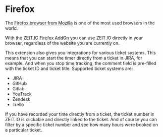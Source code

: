 # Firefox

The [Firefox browser from Mozilla](https://www.mozilla.org/de/firefox/) is one of the most used browsers in the world.

With the [ZEIT.IO Firefox AddOn](https://addons.mozilla.org/de/firefox/addon/zeit-io-addon/)
you can use ZEIT.IO directly in your browser, regardless of the website you are currently on.

This extension also gives you integrations for various ticket systems.
This means that you can start the timer directly from a ticket in JIRA, for example.
And when you stop time tracking, the comment field is pre-filled with the ticket ID and ticket title.
Supported ticket systems are:

- JIRA
- GitHub
- Gitlab
- YouTrack
- Zendesk
- Trello

If you have recorded your time directly from a ticket, the ticket number in ZEIT.IO is clickable and directly linked to the ticket.
And of course you can filter by a specific ticket number and see how many hours were booked on a particular ticket.
